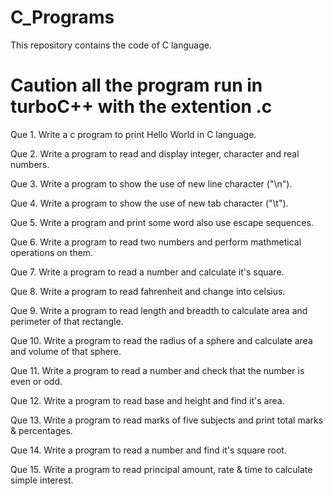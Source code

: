 # C_Programs

This repository contains the code of C language.

# Caution all the program run in turboC++ with the extention .c 

Que 1. Write a c program to print Hello World in C language.

Que 2. Write a program to read and display integer, character and real numbers.

Que 3. Write a program to show the use of new line character ("\n").

Que 4. Write a program to show the use of new tab character ("\t").

Que 5. Write a program and print some word also use escape sequences.

Que 6. Write a program to read two numbers and perform mathmetical operations on them.

Que 7. Write a program to read a number and calculate it's square.

Que 8. Write a program to read fahrenheit and change into celsius.

Que 9. Write a program to read length and breadth to calculate area and perimeter of that rectangle.

Que 10. Write a program to read the radius of a sphere and calculate area and volume of that sphere.

Que 11. Write a program to read a number and check that the number is even or odd.

Que 12. Write a program to read base and height and find it's area.

Que 13. Write a program to read marks of five subjects and print total marks & percentages.

Que 14. Write a program to read a number and find it's square root.

Que 15. Write a program to read principal amount, rate & time to calculate simple interest.